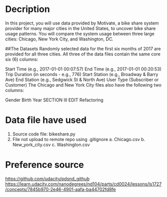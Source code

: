 # Decription

In this project, you will use data provided by Motivate, a bike share system provider for many major cities in the United States, to uncover bike share usage patterns. You will compare the system usage between three large cities: Chicago, New York City, and Washington, DC.

##The Datasets
Randomly selected data for the first six months of 2017 are provided for all three cities. All three of the data files contain the same core six (6) columns:

Start Time (e.g., 2017-01-01 00:07:57)
End Time (e.g., 2017-01-01 00:20:53)
Trip Duration (in seconds - e.g., 776)
Start Station (e.g., Broadway & Barry Ave)
End Station (e.g., Sedgwick St & North Ave)
User Type (Subscriber or Customer)
The Chicago and New York City files also have the following two columns:

Gender
Birth Year
SECTION III EDIT
Refactoring
# Data file have used

1. Source code file: bikeshare.py
2. File not upload to remote repo using .gitignore
a. Chicago.csv
b. New_york_city.csv
c. Washington.csv
# Preference source
https://github.com/udacity/pdsnd_github
https://learn.udacity.com/nanodegrees/nd104/parts/cd0024/lessons/ls1727/concepts/7845b970-2e46-4901-aafa-ba44702fd8fe
